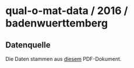 # qual-o-mat-data / 2016 / badenwuerttemberg

## Datenquelle

Die Daten stammen aus [diesem](https://www.wahl-o-mat.de/bw2016/PositionsvergleichBadenWuerttemberg2016.pdf) PDF-Dokument.
